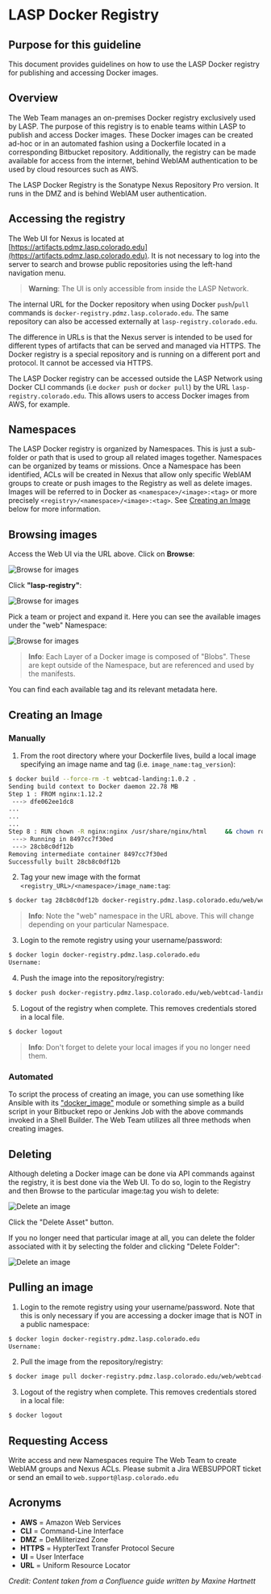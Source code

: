 # LASP Docker Registry

## Purpose for this guideline

This document provides guidelines on how to use the LASP Docker registry for publishing and accessing Docker images.

## Overview

The Web Team manages an on-premises Docker registry exclusively used by LASP. The purpose of this registry is to enable
teams within LASP to publish and access Docker images. These Docker images can be created ad-hoc or in an automated
fashion using a Dockerfile located in a corresponding Bitbucket repository. Additionally, the registry can be made
available for access from the internet, behind WebIAM authentication to be used by cloud resources such as AWS.

The LASP Docker Registry is the Sonatype Nexus Repository Pro version. It runs in the DMZ and is behind WebIAM user
authentication.

## Accessing the registry

The Web UI for Nexus is located at [https://artifacts.pdmz.lasp.colorado.edu](https://artifacts.pdmz.lasp.colorado.edu).
It is not necessary to log into the server to search and browse public repositories using the left-hand navigation menu.

> **Warning**: The UI is only accessible from inside the LASP Network.

The internal URL for the Docker repository when using Docker `push`/`pull` commands is
`docker-registry.pdmz.lasp.colorado.edu`. The same repository can also be accessed externally at
`lasp-registry.colorado.edu`.

The difference in URLs is that the Nexus server is intended to be used for different types of artifacts that can be
served and managed via HTTPS. The Docker registry is a special repository and is running on a different port and
protocol. It cannot be accessed via HTTPS.

The LASP Docker registry can be accessed outside the LASP Network using Docker CLI commands (i.e `docker push` or
`docker pull`) by the URL `lasp-registry.colorado.edu`. This allows users to access Docker images from AWS, for example.

## Namespaces

The LASP Docker registry is organized by Namespaces. This is just a sub-folder or path that is used to group all related
images together. Namespaces can be organized by teams or missions. Once a Namespace has been identified, ACLs will be
created in Nexus that allow only specific WebIAM groups to create or push images to the Registry as well as delete
images. Images will be referred to in Docker as `<namespace>/<image>:<tag>` or more precisely
`<registry>/<namespace>/<image>:<tag>`. See [Creating an Image](#creating-an-image) below for more information.

## Browsing images

Access the Web UI via the URL above. Click on **Browse**:

![Browse for images](../../_static/lasp_docker_registry_browse1.png)

Click **"lasp-registry"**:

![Browse for images](../../_static/lasp_docker_registry_browse2.png)

Pick a team or project and expand it. Here you can see the available images under the "web" Namespace:

![Browse for images](../../_static/lasp_docker_registry_browse3.png)

> **Info**: Each Layer of a Docker image is composed of "Blobs". These are kept outside of the Namespace, but are
> referenced and used by the manifests.

You can find each available tag and its relevant metadata here.

## Creating an Image

### Manually

1. From the root directory where your Dockerfile lives, build a local image specifying an image name and tag (i.e.
   `image_name:tag_version`):

```bash
$ docker build --force-rm -t webtcad-landing:1.0.2 .
Sending build context to Docker daemon 22.78 MB
Step 1 : FROM nginx:1.12.2
 ---> dfe062ee1dc8
...
...
...
Step 8 : RUN chown -R nginx:nginx /usr/share/nginx/html     && chown root:root /etc/nginx/nginx.conf
 ---> Running in 8497cc7f30ed
 ---> 28cb8c0df12b
Removing intermediate container 8497cc7f30ed
Successfully built 28cb8c0df12b
```

2. Tag your new image with the format `<registry_URL>/<namespace>/image_name:tag`:

```bash
$ docker tag 28cb8c0df12b docker-registry.pdmz.lasp.colorado.edu/web/webtcad-landing:1.0.2
```

> **Info**: Note the "web" namespace in the URL above. This will change depending on your particular Namespace.

3. Login to the remote registry using your username/password:

```bash
$ docker login docker-registry.pdmz.lasp.colorado.edu
Username:
```

4. Push the image into the repository/registry:

```bash
$ docker push docker-registry.pdmz.lasp.colorado.edu/web/webtcad-landing:1.0.2
```

5. Logout of the registry when complete. This removes credentials stored in a local file.

```bash
$ docker logout
```

> **Info**: Don't forget to delete your local images if you no longer need them.


### Automated

To script the process of creating an image, you can use something like Ansible with its
["docker_image"](https://docs.ansible.com/ansible/latest/collections/community/docker/docker_image_module.html) module
or something simple as a build script in your Bitbucket repo or Jenkins Job with the above commands invoked in a Shell
Builder. The Web Team utilizes all three methods when creating images.

## Deleting

Although deleting a Docker image can be done via API commands against the registry, it is best done via the Web UI. To
do so, login to the Registry and then Browse to the particular image:tag you wish to delete:

![Delete an image](../../_static/lasp_docker_registry_delete_image1.png)

Click the "Delete Asset" button.

If you no longer need that particular image at all, you can delete the folder associated with it by selecting the folder
and clicking "Delete Folder":

![Delete an image](../../_static/lasp_docker_registry_delete_image2.png)


## Pulling an image

1. Login to the remote registry using your username/password. Note that this is only necessary if you are accessing a
docker image that is NOT in a public namespace:

```bash
$ docker login docker-registry.pdmz.lasp.colorado.edu
Username:
```

2. Pull the image from the repository/registry:

```bash
$ docker image pull docker-registry.pdmz.lasp.colorado.edu/web/webtcad-landing:1.0.2
```

3. Logout of the registry when complete. This removes credentials stored in a local file:

```bash
$ docker logout
```

## Requesting Access

Write access and new Namespaces require The Web Team to create WebIAM groups and Nexus ACLs. Please submit a Jira
WEBSUPPORT ticket or send an email to `web.support@lasp.colorado.edu`

## Acronyms

* **AWS** = Amazon Web Services
* **CLI** = Command-Line Interface
* **DMZ** = DeMiliterized Zone
* **HTTPS** = HypterText Transfer Protocol Secure
* **UI** = User Interface
* **URL** = Uniform Resource Locator

*Credit: Content taken from a Confluence guide written by Maxine Hartnett*